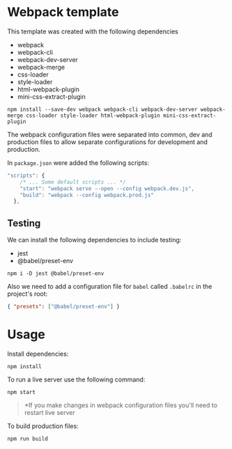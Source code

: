 # Webpack template

This template was created with the following dependencies
- webpack
- webpack-cli
- webpack-dev-server
- webpack-merge
- css-loader
- style-loader
- html-webpack-plugin
- mini-css-extract-plugin

```
npm install --save-dev webpack webpack-cli webpack-dev-server webpack-merge css-loader style-loader html-webpack-plugin mini-css-extract-plugin
```

The webpack configuration files were separated into common, dev and production files to allow separate configurations for development and production.

In `package.json` were added the following scripts:
```javascript
"scripts": {
    /* ... Some default scripts ... */
    "start": "webpack serve --open --config webpack.dev.js",
    "build": "webpack --config webpack.prod.js"
  },
```
## Testing
We can install the following dependencies to include testing:
- jest
- @babel/preset-env
```
npm i -D jest @babel/preset-env
```

Also we need to add a configuration file for `babel` called `.babelrc` in the project's root:
```json
{ "presets": ["@babel/preset-env"] }
```

# Usage

Install dependencies:
```
npm install
```

To run a live server use the following command:
```
npm start
```
> *If you make changes in webpack configuration files you'll need to restart live server

To build production files:
```
npm run build
```
